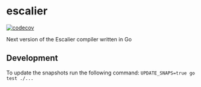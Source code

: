 # escalier

[![codecov](https://codecov.io/github/escalier-lang/escalier/graph/badge.svg?token=AMM20YA614)](https://codecov.io/github/escalier-lang/escalier)

Next version of the Escalier compiler written in Go

## Development

To update the snapshots run the following command:
`UPDATE_SNAPS=true go test ./...`

